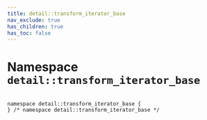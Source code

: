 ```yaml
---
title: detail::transform_iterator_base
nav_exclude: true
has_children: true
has_toc: false
---
```


# Namespace `detail::transform_iterator_base`

<code class="doxybook">
<span>namespace detail::transform&#95;iterator&#95;base {</span>
<span>} /* namespace detail::transform&#95;iterator&#95;base */</span>
</code>

